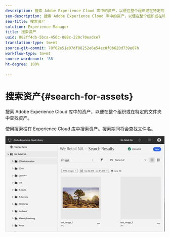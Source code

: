 ```yaml
---
description: 搜索 Adobe Experience Cloud 库中的资产，以便在整个组织或在特定的文件夹中查找资产。
seo-description: 搜索 Adobe Experience Cloud 库中的资产，以便在整个组织或在特定的文件夹中查找资产。
seo-title: 搜索资产
solution: Experience Manager
title: 搜索资产
uuid: 882ff4db-5bca-456c-888c-220c70eadce7
translation-type: tm+mt
source-git-commit: 78f62e51e07df88252e6e54ec8f0b620d739e07b
workflow-type: tm+mt
source-wordcount: '88'
ht-degree: 100%

---
```



# 搜索资产{#search-for-assets}

搜索 Adobe Experience Cloud 库中的资产，以便在整个组织或在特定的文件夹中查找资产。

使用搜索栏在 Experience Cloud 库中搜索资产。搜索期间将会查找文件名。

![](assets/library_search_filter_results.png)

